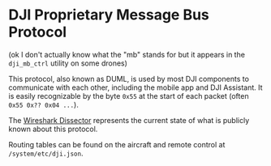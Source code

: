 # DJI Proprietary Message Bus Protocol

(ok I don't actually know what the "mb" stands for but it appears in the `dji_mb_ctrl` utility on some drones)

This protocol, also known as DUML, is used by most DJI components to communicate with each other, including the mobile app and DJI Assistant. It is easily recognizable by the byte `0x55` at the start of each packet (often `0x55 0x?? 0x04 ...`).

The [Wireshark Dissector](https://github.com/o-gs/dji-firmware-tools/tree/master/comm_dissector) represents the current state of what is publicly known about this protocol.

Routing tables can be found on the aircraft and remote control at `/system/etc/dji.json`.
